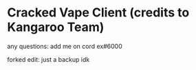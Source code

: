 
<h1>Cracked Vape Client (credits to Kangaroo Team)</h1>

<p>any questions: add me on cord ex#6000</p>

forked edit: just a backup idk

